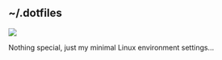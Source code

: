 ## ~/.dotfiles

![](http://darteil-projects.ru/static/images/screen-desktop.png)

Nothing special, just my minimal Linux environment settings...
